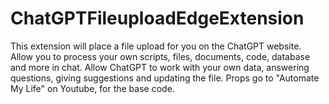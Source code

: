 # ChatGPTFileuploadEdgeExtension
This extension will place a file upload for you on the ChatGPT website. Allow you to process your own scripts, files, documents, code, database and more in chat. Allow ChatGPT to work with your own data, answering questions, giving suggestions and updating the file. Props go to "Automate My Life" on Youtube, for the base code.
